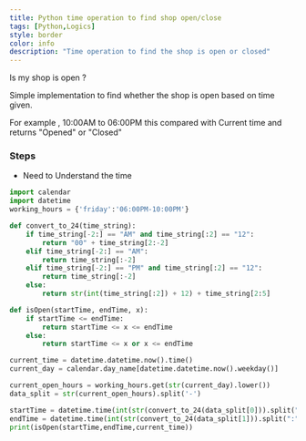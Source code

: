 ```yaml
---
title: Python time operation to find shop open/close
tags: [Python,Logics]
style: border
color: info
description: "Time operation to find the shop is open or closed"
---
```


Is my shop is open ?

Simple implementation to find whether the shop is open based on time given.

For example , 10:00AM to 06:00PM  this compared with Current time and returns  "Opened" or "Closed"

### Steps
-  Need to Understand the time


```python
import calendar
import datetime
working_hours = {'friday':'06:00PM-10:00PM'}

def convert_to_24(time_string):
    if time_string[-2:] == "AM" and time_string[:2] == "12":
        return "00" + time_string[2:-2]
    elif time_string[-2:] == "AM":
        return time_string[:-2]
    elif time_string[-2:] == "PM" and time_string[:2] == "12":
        return time_string[:-2]
    else:
        return str(int(time_string[:2]) + 12) + time_string[2:5]

def isOpen(startTime, endTime, x):
    if startTime <= endTime:
        return startTime <= x <= endTime
    else:
        return startTime <= x or x <= endTime

current_time = datetime.datetime.now().time()
current_day = calendar.day_name[datetime.datetime.now().weekday()]

current_open_hours = working_hours.get(str(current_day).lower())
data_split = str(current_open_hours).split('-')

startTime = datetime.time(int(str(convert_to_24(data_split[0])).split(":")[0]), int(str(convert_to_24(data_split[0])).split(":")[0]), 0)
endTime = datetime.time(int(str(convert_to_24(data_split[1])).split(":")[0]), int(str(convert_to_24(data_split[1])).split(":")[0]), 0)
print(isOpen(startTime,endTime,current_time))
```
